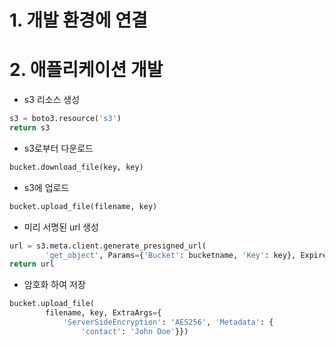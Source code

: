 # 1. 개발 환경에 연결

# 2. 애플리케이션 개발
  - s3 리소스 생성

```python
s3 = boto3.resource('s3')
return s3
```

  - s3로부터 다운로드

```python
bucket.download_file(key, key)
```

  - s3에 업로드

```python
bucket.upload_file(filename, key)
```

  - 미리 서명된 url 생성

```python
url = s3.meta.client.generate_presigned_url(
        'get_object', Params={'Bucket': bucketname, 'Key': key}, ExpiresIn=900)
return url
```

  - 암호화 하여 저장

```python
bucket.upload_file(
        filename, key, ExtraArgs={
            'ServerSideEncryption': 'AES256', 'Metadata': {
                'contact': 'John Doe'}})
```

